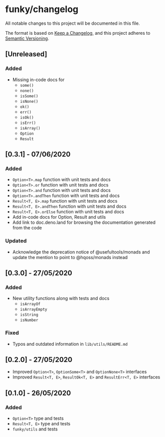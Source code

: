 # funky/changelog

All notable changes to this project will be documented in this file.

The format is based on [Keep a Changelog](https://keepachangelog.com/en/1.0.0/),
and this project adheres to [Semantic Versioning](https://semver.org/spec/v2.0.0.html).

## [Unreleased]

### Added

- Missing in-code docs for
  - `some()`
  - `none()`
  - `isSome()`
  - `isNone()`
  - `ok()`
  - `err()`
  - `isOk()`
  - `isErr()`
  - `isArray()`
  - `Option`
  - `Result`

## [0.3.1] - 07/06/2020

### Added

- `Option<T>.map` function with unit tests and docs
- `Option<T>.or` function with unit tests and docs
- `Option<T>.and` function with unit tests and docs
- `Option<T>.andThen` function with unit tests and docs
- `Result<T, E>.map` function with unit tests and docs
- `Result<T, E>.andThen` function with unit tests and docs
- `Result<T, E>.orElse` function with unit tests and docs
- Add in-code docs for Option, Result and utils
- Add link to doc.deno.land for browsing the documentation generated from the code

### Updated

- Acknowledge the deprecation notice of @usefultools/monads and update the
mention to point to @hqoss/monads instead

## [0.3.0] - 27/05/2020

### Added

- New utility functions along with tests and docs
  - `isArrayOf`
  - `isArrayEmpty`
  - `isString`
  - `isNumber`
  
### Fixed

- Typos and outdated information in `lib/utils/README.md`

## [0.2.0] - 27/05/2020

- Improved `Option<T>`, `OptionSome<T>` and `OptionNone<T>` interfaces
- Improved `Result<T, E>`, `ResultOk<T, E>` and `ResultErr<T, E>` interfaces

## [0.1.0] - 26/05/2020

### Added

- `Option<T>` type and tests
- `Result<T, E>` type and tests
- `funky/utils` and tests
